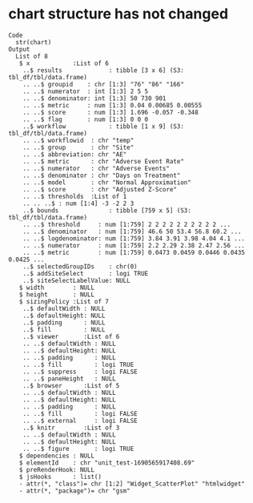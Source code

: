 # chart structure has not changed

    Code
      str(chart)
    Output
      List of 8
       $ x            :List of 6
        ..$ results             : tibble [3 x 6] (S3: tbl_df/tbl/data.frame)
        .. ..$ groupid    : chr [1:3] "76" "86" "166"
        .. ..$ numerator  : int [1:3] 2 5 5
        .. ..$ denominator: int [1:3] 50 730 901
        .. ..$ metric     : num [1:3] 0.04 0.00685 0.00555
        .. ..$ score      : num [1:3] 1.696 -0.057 -0.348
        .. ..$ flag       : num [1:3] 0 0 0
        ..$ workflow            : tibble [1 x 9] (S3: tbl_df/tbl/data.frame)
        .. ..$ workflowid  : chr "temp"
        .. ..$ group       : chr "Site"
        .. ..$ abbreviation: chr "AE"
        .. ..$ metric      : chr "Adverse Event Rate"
        .. ..$ numerator   : chr "Adverse Events"
        .. ..$ denominator : chr "Days on Treatment"
        .. ..$ model       : chr "Normal Approximation"
        .. ..$ score       : chr "Adjusted Z-Score"
        .. ..$ thresholds  :List of 1
        .. .. ..$ : num [1:4] -3 -2 2 3
        ..$ bounds              : tibble [759 x 5] (S3: tbl_df/tbl/data.frame)
        .. ..$ threshold     : num [1:759] 2 2 2 2 2 2 2 2 2 2 ...
        .. ..$ denominator   : num [1:759] 46.6 50 53.4 56.8 60.2 ...
        .. ..$ logdenominator: num [1:759] 3.84 3.91 3.98 4.04 4.1 ...
        .. ..$ numerator     : num [1:759] 2.2 2.29 2.38 2.47 2.56 ...
        .. ..$ metric        : num [1:759] 0.0473 0.0459 0.0446 0.0435 0.0425 ...
        ..$ selectedGroupIDs    : chr(0) 
        ..$ addSiteSelect       : logi TRUE
        ..$ siteSelectLabelValue: NULL
       $ width        : NULL
       $ height       : NULL
       $ sizingPolicy :List of 7
        ..$ defaultWidth : NULL
        ..$ defaultHeight: NULL
        ..$ padding      : NULL
        ..$ fill         : NULL
        ..$ viewer       :List of 6
        .. ..$ defaultWidth : NULL
        .. ..$ defaultHeight: NULL
        .. ..$ padding      : NULL
        .. ..$ fill         : logi TRUE
        .. ..$ suppress     : logi FALSE
        .. ..$ paneHeight   : NULL
        ..$ browser      :List of 5
        .. ..$ defaultWidth : NULL
        .. ..$ defaultHeight: NULL
        .. ..$ padding      : NULL
        .. ..$ fill         : logi FALSE
        .. ..$ external     : logi FALSE
        ..$ knitr        :List of 3
        .. ..$ defaultWidth : NULL
        .. ..$ defaultHeight: NULL
        .. ..$ figure       : logi TRUE
       $ dependencies : NULL
       $ elementId    : chr "unit_test-1690565917408.69"
       $ preRenderHook: NULL
       $ jsHooks      : list()
       - attr(*, "class")= chr [1:2] "Widget_ScatterPlot" "htmlwidget"
       - attr(*, "package")= chr "gsm"

